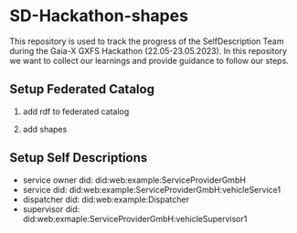 # SD-Hackathon-shapes

This repository is used to track the progress of the SelfDescription Team during the Gaia-X GXFS Hackathon (22.05-23.05.2023).
In this repository we want to collect our learnings and provide guidance to follow our steps. 
## Setup Federated Catalog

1. add rdf to federated catalog

2. add shapes

## Setup Self Descriptions

- service owner did: did:web:example:ServiceProviderGmbH
- service       did: did:web:example:ServiceProviderGmbH:vehicleService1
- dispatcher    did: did:web:example:Dispatcher
- supervisor    did: did:web:exmaple:ServiceProviderGmbH:vehicleSupervisor1
